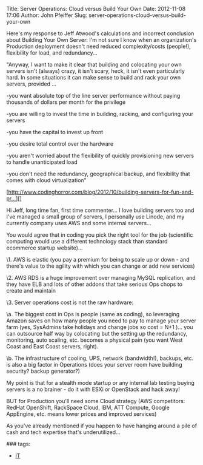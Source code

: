 Title: Server Operations: Cloud versus Build Your Own
Date: 2012-11-08 17:06
Author: John Pfeiffer
Slug: server-operations-cloud-versus-build-your-own

<div class="field field-name-body field-type-text-with-summary field-label-hidden">
<div class="field-items">
<div class="field-item even">
Here's my response to Jeff Atwood's calculations and incorrect
conclusion about Building Your Own Server: I'm not sure I know when an
organization's Production deployment doesn't need reduced
complexity/costs (people!), flexibility for load, and redundancy...

</p>

"Anyway, I want to make it clear that building and colocating your own
servers isn't (always) crazy, it isn't scary, heck, it isn't even
particularly hard. In some situations it can make sense to build and
rack your own servers, provided …

</p>

-you want absolute top of the line server performance without paying
thousands of dollars per month for the privilege  

-you are willing to invest the time in building, racking, and
configuring your servers  

-you have the capital to invest up front  

-you desire total control over the hardware  

-you aren't worried about the flexibility of quickly provisioning new
servers to handle unanticipated load  

-you don't need the redundancy, geographical backup, and flexibility
that comes with cloud virtualization"

</p>

[http://www.codinghorror.com/blog/2012/10/building-servers-for-fun-and-pr...][]

</p>

Hi Jeff, long time fan, first time commenter... I love building servers
too and I've managed a small group of servers, I personally use Linode,
and my currently company uses AWS and some internal servers...

</p>

You would agree that in coding you pick the right tool for the job
(scientific computing would use a different technology stack than
standard ecommerce startup website)...

</p>

\1. AWS is elastic (you pay a premium for being to scale up or down -
and there's value to the agility with which you can change or add new
services)

</p>

\2. AWS RDS is a huge improvement over managing MySQL replication, and
they have ELB and lots of other addons that take serious Ops chops to
create and maintain

</p>

\3. Server operations cost is not the raw hardware:

</p>

\a. The biggest cost in Ops is people (same as coding), so leveraging
Amazon saves on how many people you need to pay to manage your server
farm (yes, SysAdmins take holidays and change jobs so cost = N+1 )...
you can outsource half way by colocating but the setting up the
redundancy, monitoring, auto scaling, etc. becomes a physical pain (you
want West Coast and East Coast servers, right).

</p>

\b. The infrastructure of cooling, UPS, network (bandwidth!), backups,
etc. is also a big factor in Operations (does your server room have
building security? backup generator?)

</p>

My point is that for a stealth mode startup or any internal lab testing
buying servers is a no brainer - do it with ESXi or OpenStack and hack
away!

</p>

BUT for Production you'll need some Cloud strategy (AWS competitors:
RedHat OpenShift, RackSpace Cloud, IBM, ATT Compute, Google AppEngine,
etc. means lower prices and improved services)

</p>

As you've already mentioned if you happen to have hanging around a pile
of cash and tech expertise that's underutilized...

</p>
<p>
</div>
</div>
</div>
<div class="field field-name-taxonomy-vocabulary-1 field-type-taxonomy-term-reference field-label-above clearfix">
### tags:

-   [IT][]

</div>
</p>

  [http://www.codinghorror.com/blog/2012/10/building-servers-for-fun-and-pr...]:
    http://www.codinghorror.com/blog/2012/10/building-servers-for-fun-and-prof-ok-maybe-just-for-fun.html
  [IT]: http://john-pfeiffer.com/category/it
